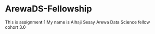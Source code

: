 # ArewaDS-Fellowship
This is assignment 1
My name is Alhaji Sesay
Arewa Data Science fellow cohort 3.0

